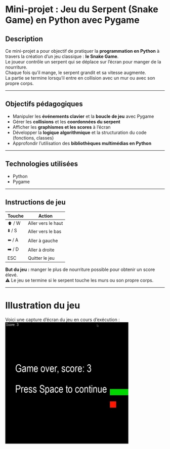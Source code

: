 # Mini-projet : Jeu du Serpent (Snake Game) en Python avec Pygame

## Description

Ce mini-projet a pour objectif de pratiquer la **programmation en Python** à travers la création d’un jeu classique : **le Snake Game**.  
Le joueur contrôle un serpent qui se déplace sur l’écran pour manger de la nourriture.  
Chaque fois qu’il mange, le serpent grandit et sa vitesse augmente.  
La partie se termine lorsqu’il entre en collision avec un mur ou avec son propre corps.

---

## Objectifs pédagogiques

- Manipuler les **événements clavier** et la **boucle de jeu** avec Pygame  
- Gérer les **collisions** et les **coordonnées du serpent**  
- Afficher les **graphismes et les scores** à l’écran  
- Développer la **logique algorithmique** et la structuration du code (fonctions, classes)  
- Approfondir l’utilisation des **bibliothèques multimédias en Python**

---

## Technologies utilisées

- Python  
- Pygame  

---

## Instructions de jeu

| Touche | Action |
|--------|---------|
| ⬆️ / W | Aller vers le haut |
| ⬇️ / S | Aller vers le bas |
| ⬅️ / A | Aller à gauche |
| ➡️ / D | Aller à droite |
| ESC | Quitter le jeu |

**But du jeu :** manger le plus de nourriture possible pour obtenir un score élevé.  
⚠️ Le jeu se termine si le serpent touche les murs ou son propre corps.

---

# Illustration du jeu

Voici une capture d’écran du jeu en cours d’exécution :
![Capture du jeu Snake](GameplayScreen.jpeg)


